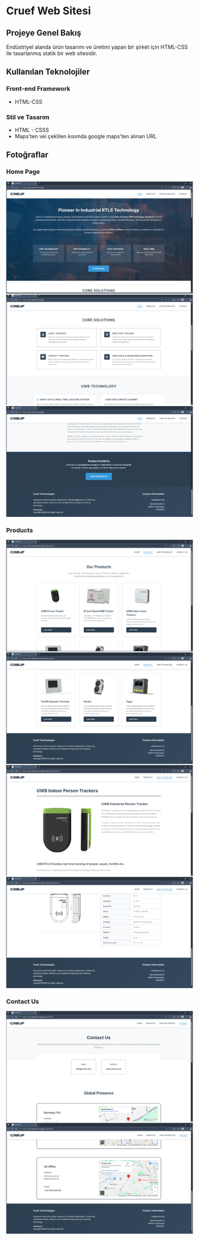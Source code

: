# Cruef Web Sitesi

## Projeye Genel Bakış

Endüstriyel alanda ürün tasarımı ve üretimi yapan bir şirket için HTML-CSS ile tasarlanmış statik bir web sitesidir.

## Kullanılan Teknolojiler

### Front-end Framework

- HTML-CSS

### Stil ve Tasarım

- HTML - CSSS
- Maps'ten vei çeklilen kısımda google maps'ten alınan URL

## Fotoğraflar

### Home Page
![Proje Ekran Görüntüsü](screenshots/Resim8.png)
![Proje Ekran Görüntüsü](screenshots/resim9.png)
![Proje Ekran Görüntüsü](screenshots/resim10.png)

### Products
![Proje Ekran Görüntüsü](screenshots/resim11.png)
![Proje Ekran Görüntüsü](screenshots/resim12.png)
![Proje Ekran Görüntüsü](screenshots/resim13.png)
![Proje Ekran Görüntüsü](screenshots/resim14.png)

### Contact Us
![Proje Ekran Görüntüsü](screenshots/resim15.png)
![Proje Ekran Görüntüsü](screenshots/resim16.png)


